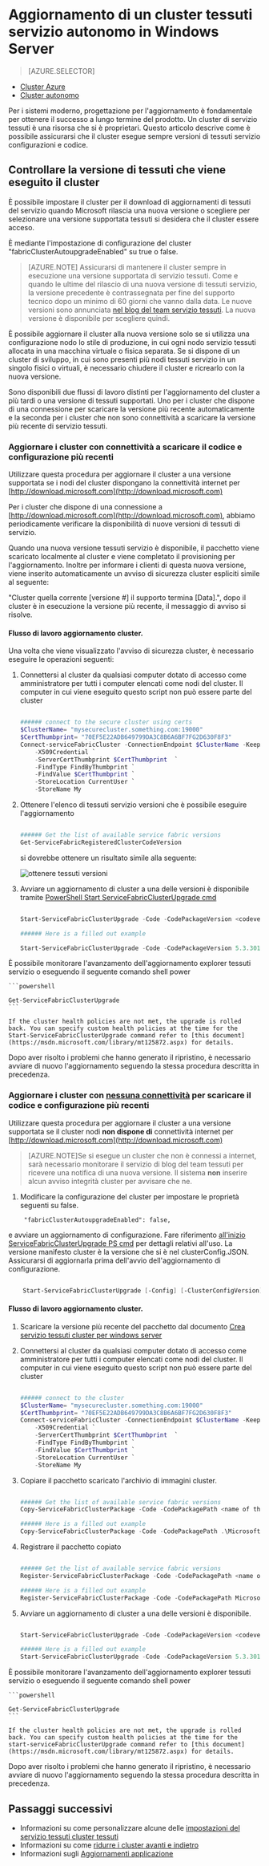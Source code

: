 <properties
   pageTitle="Aggiornare un cluster di tessuti servizio autonomo in Windows Server | Microsoft Azure"
   description="Aggiornare il codice servizio tessuti e/o una configurazione che viene eseguito un cluster di tessuti servizio autonomo, inclusa l'impostazione delle modalità di aggiornamento cluster"
   services="service-fabric"
   documentationCenter=".net"
   authors="ChackDan"
   manager="timlt"
   editor=""/>

<tags
   ms.service="service-fabric"
   ms.devlang="dotnet"
   ms.topic="article"
   ms.tgt_pltfrm="na"
   ms.workload="na"
   ms.date="10/10/2016"
   ms.author="chackdan"/>


# <a name="upgrade-your-standalone-service-fabric-cluster-on-windows-server"></a>Aggiornamento di un cluster tessuti servizio autonomo in Windows Server

> [AZURE.SELECTOR]
- [Cluster Azure](service-fabric-cluster-upgrade.md)
- [Cluster autonomo](service-fabric-cluster-upgrade-windows-server.md)

Per i sistemi moderno, progettazione per l'aggiornamento è fondamentale per ottenere il successo a lungo termine del prodotto. Un cluster di servizio tessuti è una risorsa che si è proprietari. Questo articolo descrive come è possibile assicurarsi che il cluster esegue sempre versioni di tessuti servizio configurazioni e codice.

## <a name="controlling-the-fabric-version-that-runs-on-your-cluster"></a>Controllare la versione di tessuti che viene eseguito il cluster

È possibile impostare il cluster per il download di aggiornamenti di tessuti del servizio quando Microsoft rilascia una nuova versione o scegliere per selezionare una versione supportata tessuti si desidera che il cluster essere acceso. 

È mediante l'impostazione di configurazione del cluster "fabricClusterAutoupgradeEnabled" su true o false.


>[AZURE.NOTE] Assicurarsi di mantenere il cluster sempre in esecuzione una versione supportata di servizio tessuti. Come e quando le ultime del rilascio di una nuova versione di tessuti servizio, la versione precedente è contrassegnata per fine del supporto tecnico dopo un minimo di 60 giorni che vanno dalla data. Le nuove versioni sono annunciata [nel blog del team servizio tessuti](https://blogs.msdn.microsoft.com/azureservicefabric/ ). La nuova versione è disponibile per scegliere quindi. 


È possibile aggiornare il cluster alla nuova versione solo se si utilizza una configurazione nodo lo stile di produzione, in cui ogni nodo servizio tessuti allocata in una macchina virtuale o fisica separata. Se si dispone di un cluster di sviluppo, in cui sono presenti più nodi tessuti servizio in un singolo fisici o virtuali, è necessario chiudere il cluster e ricrearlo con la nuova versione.


Sono disponibili due flussi di lavoro distinti per l'aggiornamento del cluster a più tardi o una versione di tessuti supportati. Uno per i cluster che dispone di una connessione per scaricare la versione più recente automaticamente e la seconda per i cluster che non sono connettività a scaricare la versione più recente di servizio tessuti.

### <a name="upgrade-the-clusters-with-connectivity-to-download-the-latest-code-and-configuration"></a>Aggiornare i cluster con connettività a scaricare il codice e configurazione più recenti 

Utilizzare questa procedura per aggiornare il cluster a una versione supportata se i nodi del cluster dispongano la connettività internet per [http://download.microsoft.com](http://download.microsoft.com) 

Per i cluster che dispone di una connessione a [http://download.microsoft.com](http://download.microsoft.com), abbiamo periodicamente verificare la disponibilità di nuove versioni di tessuti di servizio.


Quando una nuova versione tessuti servizio è disponibile, il pacchetto viene scaricato localmente al cluster e viene completato il provisioning per l'aggiornamento. Inoltre per informare i clienti di questa nuova versione, viene inserito automaticamente un avviso di sicurezza cluster espliciti simile al seguente:

"Cluster quella corrente [versione #] il supporto termina [Data].", dopo il cluster è in esecuzione la versione più recente, il messaggio di avviso si risolve.


#### <a name="cluster-upgrade-workflow"></a>Flusso di lavoro aggiornamento cluster.
 
Una volta che viene visualizzato l'avviso di sicurezza cluster, è necessario eseguire le operazioni seguenti:

1. Connettersi al cluster da qualsiasi computer dotato di accesso come amministratore per tutti i computer elencati come nodi del cluster. Il computer in cui viene eseguito questo script non può essere parte del cluster

    ```powershell

    ###### connect to the secure cluster using certs
    $ClusterName= "mysecurecluster.something.com:19000"
    $CertThumbprint= "70EF5E22ADB649799DA3C8B6A6BF7FG2D630F8F3" 
    Connect-serviceFabricCluster -ConnectionEndpoint $ClusterName -KeepAliveIntervalInSec 10 `
        -X509Credential `
        -ServerCertThumbprint $CertThumbprint  `
        -FindType FindByThumbprint `
        -FindValue $CertThumbprint `
        -StoreLocation CurrentUser `
        -StoreName My
    ```

2. Ottenere l'elenco di tessuti servizio versioni che è possibile eseguire l'aggiornamento

    ```powershell

    ###### Get the list of available service fabric versions 
    Get-ServiceFabricRegisteredClusterCodeVersion
    ```

    si dovrebbe ottenere un risultato simile alla seguente:

    ![ottenere tessuti versioni][getfabversions]

3. Avviare un aggiornamento di cluster a una delle versioni è disponibile tramite [PowerShell Start ServiceFabricClusterUpgrade cmd](https://msdn.microsoft.com/library/mt125872.aspx)

    ```Powershell

    Start-ServiceFabricClusterUpgrade -Code -CodePackageVersion <codeversion#> -Monitored -FailureAction Rollback

    ###### Here is a filled out example

    Start-ServiceFabricClusterUpgrade -Code -CodePackageVersion 5.3.301.9590 -Monitored -FailureAction Rollback
    
    ```
È possibile monitorare l'avanzamento dell'aggiornamento explorer tessuti servizio o eseguendo il seguente comando shell power

    ```powershell

    Get-ServiceFabricClusterUpgrade
    ```

    If the cluster health policies are not met, the upgrade is rolled back. You can specify custom health policies at the time for the Start-ServiceFabricClusterUpgrade command refer to [this document](https://msdn.microsoft.com/library/mt125872.aspx) for details. 

Dopo aver risolto i problemi che hanno generato il ripristino, è necessario avviare di nuovo l'aggiornamento seguendo la stessa procedura descritta in precedenza.


### <a name="upgrade-the-clusters-with-uno-connectivityu-to-download-the-latest-code-and-configuration"></a>Aggiornare i cluster con <U>nessuna connettività</u> per scaricare il codice e configurazione più recenti

Utilizzare questa procedura per aggiornare il cluster a una versione supportata se il cluster nodi **non dispone di** connettività internet per [http://download.microsoft.com](http://download.microsoft.com) 


>[AZURE.NOTE]Se si esegue un cluster che non è connessi a internet, sarà necessario monitorare il servizio di blog del team tessuti per ricevere una notifica di una nuova versione. Il sistema **non** inserire alcun avviso integrità cluster per avvisare che ne.  

1. Modificare la configurazione del cluster per impostare le proprietà seguenti su false.

        "fabricClusterAutoupgradeEnabled": false,

e avviare un aggiornamento di configurazione. Fare riferimento [all'inizio ServiceFabricClusterUpgrade PS cmd](https://msdn.microsoft.com/library/mt125872.aspx) per dettagli relativi all'uso. La versione manifesto cluster è la versione che si è nel clusterConfig.JSON. Assicurarsi di aggiornarla prima dell'avvio dell'aggiornamento di configurazione.

```powershell

    Start-ServiceFabricClusterUpgrade [-Config] [-ClusterConfigVersion] -FailureAction Rollback -Monitored 

```

#### <a name="cluster-upgrade-workflow"></a>Flusso di lavoro aggiornamento cluster.
 


1. Scaricare la versione più recente del pacchetto dal documento [Crea servizio tessuti cluster per windows server](service-fabric-cluster-creation-for-windows-server.md) 


1. Connettersi al cluster da qualsiasi computer dotato di accesso come amministratore per tutti i computer elencati come nodi del cluster. Il computer in cui viene eseguito questo script non può essere parte del cluster 

    ```powershell

    ###### connect to the cluster
    $ClusterName= "mysecurecluster.something.com:19000"
    $CertThumbprint= "70EF5E22ADB649799DA3C8B6A6BF7FG2D630F8F3" 
    Connect-serviceFabricCluster -ConnectionEndpoint $ClusterName -KeepAliveIntervalInSec 10 `
        -X509Credential `
        -ServerCertThumbprint $CertThumbprint  `
        -FindType FindByThumbprint `
        -FindValue $CertThumbprint `
        -StoreLocation CurrentUser `
        -StoreName My
    ```

2. Copiare il pacchetto scaricato l'archivio di immagini cluster.

    ```powershell

    ###### Get the list of available service fabric versions 
    Copy-ServiceFabricClusterPackage -Code -CodePackagePath <name of the .cab file including the path to it> -ImageStoreConnectionString "fabric:ImageStore"

    ###### Here is a filled out example
    Copy-ServiceFabricClusterPackage -Code -CodePackagePath .\MicrosoftAzureServiceFabric.5.3.301.9590.cab -ImageStoreConnectionString "fabric:ImageStore"


    ```

2. Registrare il pacchetto copiato 

    ```powershell

    ###### Get the list of available service fabric versions 
    Register-ServiceFabricClusterPackage -Code -CodePackagePath <name of the .cab file> 

    ###### Here is a filled out example
    Register-ServiceFabricClusterPackage -Code -CodePackagePath MicrosoftAzureServiceFabric.5.3.301.9590.cab

     ```


3. Avviare un aggiornamento di cluster a una delle versioni è disponibile. 

    ```Powershell

    Start-ServiceFabricClusterUpgrade -Code -CodePackageVersion <codeversion#> -Monitored -FailureAction Rollback

    ###### Here is a filled out example
    Start-ServiceFabricClusterUpgrade -Code -CodePackageVersion 5.3.301.9590 -Monitored -FailureAction Rollback
    
    ```
È possibile monitorare l'avanzamento dell'aggiornamento explorer tessuti servizio o eseguendo il seguente comando shell power

    ```powershell

    Get-ServiceFabricClusterUpgrade
    ```

    If the cluster health policies are not met, the upgrade is rolled back. You can specify custom health policies at the time for the start-serviceFabricClusterUpgrade command refer to [this document](https://msdn.microsoft.com/library/mt125872.aspx) for details. 

Dopo aver risolto i problemi che hanno generato il ripristino, è necessario avviare di nuovo l'aggiornamento seguendo la stessa procedura descritta in precedenza.



## <a name="next-steps"></a>Passaggi successivi
- Informazioni su come personalizzare alcune delle [impostazioni del servizio tessuti cluster tessuti](service-fabric-cluster-fabric-settings.md)
- Informazioni su come [ridurre i cluster avanti e indietro](service-fabric-cluster-scale-up-down.md)
- Informazioni sugli [Aggiornamenti applicazione](service-fabric-application-upgrade.md)

<!--Image references-->
[getfabversions]: ./media/service-fabric-cluster-upgrade-windows-server/getfabversions.PNG
